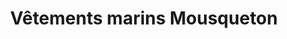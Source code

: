 ---
title: "Vêtements marins Mousqueton"
url: /la-trinite-sur-mer/vetements-marins-mousqueton/
shop: Kleidung
---